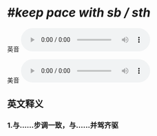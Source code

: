 # ***\#keep pace with sb / sth*** 
英音
<audio src="./media/keep pace with sb  keep pace with sb sth1_AAC.aac" controls="controls"></audio>

美音
<audio src="./media/keep pace with sb  keep pace with sb sth2_AAC.aac" controls="controls"></audio>



  

英文释义
---
### 1.**与……步调一致，与……并驾齐驱**  


